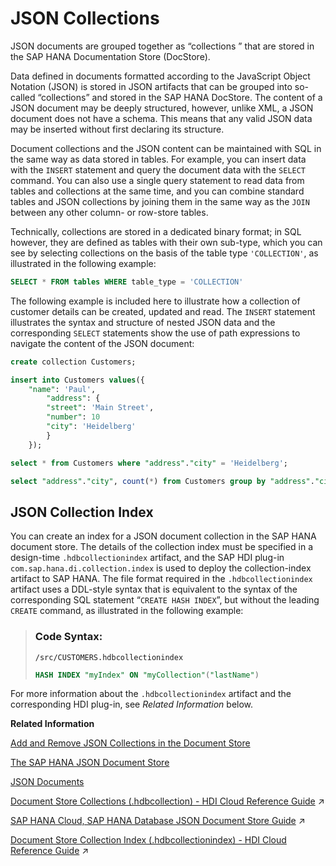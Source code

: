 <!-- loio66a8d33fe06d47acbfafc0782c513d7b -->

# JSON Collections

JSON documents are grouped together as “collections ” that are stored in the SAP HANA Documentation Store \(DocStore\).



Data defined in documents formatted according to the JavaScript Object Notation \(JSON\) is stored in JSON artifacts that can be grouped into so-called “collections” and stored in the SAP HANA DocStore. The content of a JSON document may be deeply structured, however, unlike XML, a JSON document does not have a schema. This means that any valid JSON data may be inserted without first declaring its structure.

Document collections and the JSON content can be maintained with SQL in the same way as data stored in tables. For example, you can insert data with the `INSERT` statement and query the document data with the `SELECT` command. You can also use a single query statement to read data from tables and collections at the same time, and you can combine standard tables and JSON collections by joining them in the same way as the `JOIN` between any other column- or row-store tables.

Technically, collections are stored in a dedicated binary format; in SQL however, they are defined as tables with their own sub-type, which you can see by selecting collections on the basis of the table type `'COLLECTION'`, as illustrated in the following example:

```sql
SELECT * FROM tables WHERE table_type = 'COLLECTION'
```

The following example is included here to illustrate how a collection of customer details can be created, updated and read. The `INSERT` statement illustrates the syntax and structure of nested JSON data and the corresponding `SELECT` statements show the use of path expressions to navigate the content of the JSON document:

```sql
create collection Customers;
```

```sql
insert into Customers values({
    "name": 'Paul',
        "address": {
        "street": 'Main Street',
        "number": 10
        "city": 'Heidelberg'
        }
    });
```

```sql
select * from Customers where "address"."city" = 'Heidelberg';
```

```sql
select "address"."city", count(*) from Customers group by "address"."city";
```



<a name="loio66a8d33fe06d47acbfafc0782c513d7b__section_i3l_zl3_lpb"/>

## JSON Collection Index

You can create an index for a JSON document collection in the SAP HANA document store. The details of the collection index must be specified in a design-time `.hdbcollectionindex` artifact, and the SAP HDI plug-in `com.sap.hana.di.collection.index` is used to deploy the collection-index artifact to SAP HANA. The file format required in the `.hdbcollectionindex` artifact uses a DDL-style syntax that is equivalent to the syntax of the corresponding SQL statement “`CREATE HASH INDEX`”, but without the leading `CREATE` command, as illustrated in the following example:

> ### Code Syntax:  
> `/src/CUSTOMERS.hdbcollectionindex`
> 
> ```sql
> HASH INDEX "myIndex" ON "myCollection"("lastName")
> ```

For more information about the `.hdbcollectionindex` artifact and the corresponding HDI plug-in, see *Related Information* below.

**Related Information**  


[Add and Remove JSON Collections in the Document Store](add-and-remove-json-collections-in-the-document-store-fc6a0ab.md "Maintain new and existing collections of JSON documents in the SAP HANA Document Store.")

[The SAP HANA JSON Document Store](the-sap-hana-json-document-store-3872240.md "The SAP HANA Document Store contains JSON artifacts grouped in collections.")

[JSON Documents](json-documents-b79fda3.md "JSON documents are stored in the JSON Document Store (DocStore) and grouped into JSON collections.")

[Document Store Collections (.hdbcollection) - HDI Cloud Reference Guide](https://help.sap.com/viewer/c2cc2e43458d4abda6788049c58143dc/2022_3_QRC/en-US/fe16b635277c4aea825c72973f159359.html "Transforms a design-time document-collection resource into a collection database object.") :arrow_upper_right:

[SAP HANA Cloud, SAP HANA Database JSON Document Store Guide](https://help.sap.com/viewer/f2d68919a1ad437fac08cc7d1584ff56/2022_3_QRC/en-US/dca379e9c94940e998d9d4b5c656d1bd.html "This guide explains the SAP HANA JSON Document Store.") :arrow_upper_right:

[Document Store Collection Index (.hdbcollectionindex) - HDI Cloud Reference Guide](https://help.sap.com/viewer/c2cc2e43458d4abda6788049c58143dc/2022_3_QRC/en-US/b4b1b5c8714a4af7a53e906a85c633f1.html "Transforms a design-time resource for a document collection index into a collection-index database object.") :arrow_upper_right:

